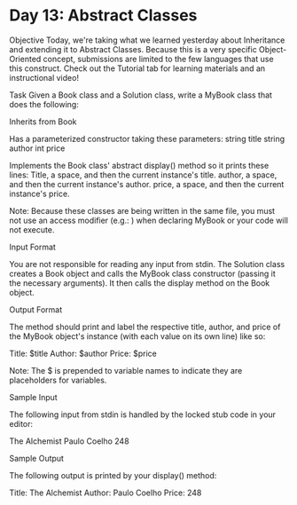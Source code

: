 # Day 13: Abstract Classes

Objective 
Today, we're taking what we learned yesterday about Inheritance and extending it to Abstract Classes. Because this is a very specific Object-Oriented concept, submissions are limited to the few languages that use this construct. Check out the Tutorial tab for learning materials and an instructional video!

Task 
Given a Book class and a Solution class, write a MyBook class that does the following:

Inherits from Book

Has a parameterized constructor taking these  parameters:
string title
string author
int price

Implements the Book class' abstract display() method so it prints these  lines:
Title, a space, and then the current instance's title.
author, a space, and then the current instance's author.
price, a space, and then the current instance's price.

Note: Because these classes are being written in the same file, you must not use an access modifier (e.g.: ) when declaring MyBook or your code will not execute.

Input Format

You are not responsible for reading any input from stdin. The Solution class creates a Book object and calls the MyBook class constructor (passing it the necessary arguments). It then calls the display method on the Book object.

Output Format

The  method should print and label the respective title, author, and price of the MyBook object's instance (with each value on its own line) like so:

Title: $title
Author: $author
Price: $price

Note: The $ is prepended to variable names to indicate they are placeholders for variables.

Sample Input

The following input from stdin is handled by the locked stub code in your editor:

The Alchemist
Paulo Coelho
248

Sample Output

The following output is printed by your display() method:

Title: The Alchemist
Author: Paulo Coelho
Price: 248
